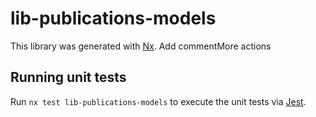 # lib-publications-models

This library was generated with [Nx](https://nx.dev).
Add commentMore actions
## Running unit tests

Run `nx test lib-publications-models` to execute the unit tests via [Jest](https://jestjs.io).
